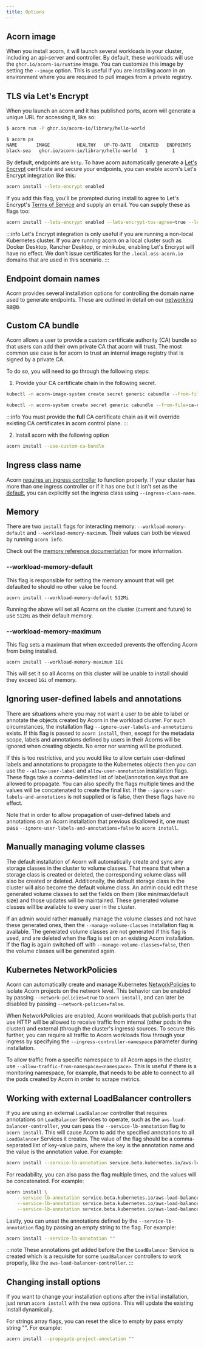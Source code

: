 ```yaml
---
title: Options
---
```


## Acorn image
When you install acorn, it will launch several workloads in your cluster, including an api-server and controller. By default, these workloads will use the `ghcr.io/acorn-io/runtime` image. You can customize this image by setting the `--image` option. This is useful if you are installing acorn in an environment where you are required to pull images from a private registry.

## TLS via Let's Encrypt

When you launch an acorn and it has published ports, acorn will generate a unique URL for accessing it, like so:
```bash
$ acorn run -P ghcr.io/acorn-io/library/hello-world

$ acorn ps
NAME       IMAGE          HEALTHY   UP-TO-DATE   CREATED   ENDPOINTS                                                                     MESSAGE
black-sea   ghcr.io/acorn-io/library/hello-world   1         1            6s ago    http://webapp-black-sea-4232beae.qnrzq5.oss-acorn.io => webapp:80      OK
```
By default, endpoints are `http`. To have acorn automatically generate a [Let's Encrypt](https://letsencrypt.org/) certificate and secure your endpoints, you can enable acorn's Let's Encrypt integration like this:
```bash
acorn install --lets-encrypt enabled
```
If you add this flag, you'll be prompted during install to agree to Let's Encrypt's [Terms of Service](https://letsencrypt.org/documents/LE-SA-v1.3-September-21-2022.pdf) and supply an email. You can supply these as flags too:
```bash
acorn install --lets-encrypt enabled --lets-encrypt-tos-agree=true --lets-encrypt-email <your email>
```

:::info
Let's Encrypt integration is only useful if you are running a non-local Kubernetes cluster. If you are running acorn on a local cluster such as Docker Desktop, Rancher Desktop, or minikube, enabling Let's Encrypt will have no effect. We don't issue certificates for the `.local.oss-acorn.io` domains that are used in this scenario.
:::

## Endpoint domain names
Acorn provides several installation options for controlling the domain name used to generate endpoints. These are outlined in detail on our [networking page](50-running/02-networking.md#dns).

## Custom CA bundle
Acorn allows a user to provide a custom certificate authority (CA) bundle so that users can add their own private CA that acorn will trust. The most common use case is for acorn to trust an internal image registry that is signed by a private CA.

To do so, you will need to go through the following steps:

1. Provide your CA certificate chain in the following secret.

```bash
kubectl -n acorn-image-system create secret generic cabundle --from-file=ca-certificates.crt=/path/to/your/ca-certificates.crt

kubectl -n acorn-system create secret generic cabundle --from-file=ca-certificates.crt=/path/to/your/ca-certificates.crt
```


:::info
You must provide the **full** CA certificate chain as it will override existing CA certificates in acorn control plane.
:::


2. Install acorn with the following option

```bash
acorn install --use-custom-ca-bundle
```

## Ingress class name
Acorn [requires an ingress controller](30-installation/01-installing.md#ingress-and-service-loadbalancers) to function properly. If your cluster has more than one ingress controller or if it has one but it isn't set as the [default](https://kubernetes.io/docs/concepts/services-networking/ingress/#default-ingress-class), you can explicitly set the ingress class using `--ingress-class-name`.

## Memory
There are two `install` flags for interacting memory: `--workload-memory-default` and `--workload-memory-maximum`. Their values can both be viewed by running `acorn info`.

Check out the [memory reference documentation](100-reference/06-compute-resources.md#memory) for more information.

### --workload-memory-default
This flag is responsible for setting the memory amount that will get defaulted to should no other value be found.

```console 
acorn install --workload-memory-default 512Mi
```

Running the above will set all Acorns on the cluster (current and future) to use `512Mi` as their default memory.

### --workload-memory-maximum
This flag sets a maximum that when exceeded prevents the offending Acorn from being installed.

```console
acorn install --workload-memory-maximum 1Gi
```

This will set it so all Acorns on this cluster will be unable to install should they exceed `1Gi` of memory.

## Ignoring user-defined labels and annotations
There are situations where you may not want a user to be able to label or annotate the objects created by Acorn in the workload cluster. For such circumstances, the installation flag `--ignore-user-labels-and-annotations` exists. If this flag is passed to `acorn install`, then, except for the metadata scope, labels and annotations defined by users in their Acorns will be ignored when creating objects. No error nor warning will be produced.

If this is too restrictive, and you would like to allow certain user-defined labels and annotations to propagate to the Kubernetes objects then you can use the `--allow-user-label` and `allow-user-annotation` installation flags. These flags take a comma-delimited list of label/annotation keys that are allowed to propagate. You can also specify the flags multiple times and the values will be concatenated to create the final list. If the `--ignore-user-labels-and-annotations` is not supplied or is false, then these flags have no effect.

Note that in order to allow propagation of user-defined labels and annotations on an Acorn installation that previous disallowed it, one must pass `--ignore-user-labels-and-annotations=false` to `acorn install`.

## Manually managing volume classes
The default installation of Acorn will automatically create and sync any storage classes in the cluster to volume classes. That means that when a storage class is created or deleted, the corresponding volume class will also be created or deleted. Additionally, the default storage class in the cluster will also become the default volume class. An admin could edit these generated volume classes to set the fields on them (like min/max/default size) and those updates will be maintained. These generated volume classes will be available to every user in the cluster.

If an admin would rather manually manage the volume classes and not have these generated ones, then the `--manage-volume-classes` installation flag is available. The generated volume classes are not generated if this flag is used, and are deleted when the flag is set on an existing Acorn installation. If the flag is again switched off with `--manage-volume-classes=false`, then the volume classes will be generated again.

## Kubernetes NetworkPolicies
Acorn can automatically create and manage Kubernetes [NetworkPolicies](https://kubernetes.io/docs/concepts/services-networking/network-policies/) to isolate Acorn projects on the network level. This behavior can be enabled by passing `--network-policies=true` to `acorn install`, and can later be disabled by passing `--network-policies=false`.

When NetworkPolicies are enabled, Acorn workloads that publish ports that use HTTP will be allowed to receive traffic from internal (other pods in the cluster) and external (through the cluster's ingress) sources. To secure this further, you can require all traffic to Acorn workloads flow through your ingress by specifying the `--ingress-controller-namespace` parameter during installation.

To allow traffic from a specific namespace to all Acorn apps in the cluster, use `--allow-traffic-from-namespace=<namespace>`. This is useful if there is a monitoring namespace, for example, that needs to be able to connect to all the pods created by Acorn in order to scrape metrics.

## Working with external LoadBalancer controllers
If you are using an external `LoadBalancer` controller that requires annotations on `LoadBalancer` Services to operate, such as the `aws-load-balancer-controller`, you can pass the `--service-lb-annotation` flag to `acorn install`. This will cause Acorn to add the specified annotations to all `LoadBalancer` Services it creates. The value of the flag should be a comma-separated list of key-value pairs, where the key is the annotation name and the value is the annotation value. For example:

```bash
acorn install --service-lb-annotation service.beta.kubernetes.io/aws-load-balancer-type=external,service.beta.kubernetes.io/aws-load-balancer-scheme=internet-facing,service.beta.kubernetes.io/aws-load-balancer-nlb-target-type=instance
```

For readability, you can also pass the flag multiple times, and the values will be concatenated. For example:

```bash
acorn install \
    --service-lb-annotation service.beta.kubernetes.io/aws-load-balancer-type=external \
    --service-lb-annotation service.beta.kubernetes.io/aws-load-balancer-scheme=internet-facing \
    --service-lb-annotation service.beta.kubernetes.io/aws-load-balancer-nlb-target-type=instance \
```

Lastly, you can unset the annotations defined by the `--service-lb-annotation` flag by passing an empty string to the flag. For example:

```bash
acorn install --service-lb-annotation ""
```

:::note
These annotations get added before the the `LoadBalancer` Service is created which is a requisite for some `LoadBalancer` controllers to work properly, like the `aws-load-balancer-controller`.
:::

## Changing install options
If you want to change your installation options after the initial installation, just rerun `acorn install` with the new options. This will update the existing install dynamically.

For strings array flags, you can reset the slice to empty by pass empty string "". For example:

```bash
acorn install --propagate-project-annotation ""
```